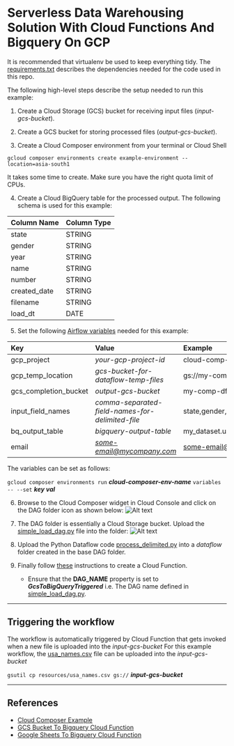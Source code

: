 # Serverless Data Warehousing Solution With Cloud Functions And Bigquery On GCP 

It is recommended that virtualenv be used to keep everything tidy. The [requirements.txt](requirements.txt) describes the dependencies needed for the code used in this repo.

The following high-level steps describe the setup needed to run this example:

1. Create a Cloud Storage (GCS) bucket for receiving input files (*input-gcs-bucket*).

2. Create a GCS bucket for storing processed files (*output-gcs-bucket*).

3. Create a Cloud Composer environment from your terminal or Cloud Shell

```Shell
gcloud composer environments create example-environment --location=asia-south1
```

It takes some time to create. Make sure you have the right quota limit of CPUs.

4. Create a Cloud BigQuery table for the processed output. The following schema is used for this example:

|Column Name|Column Type|
|:-|:-|
|state|STRING|
|gender|STRING|
|year|STRING|
|name|STRING|
|number|STRING|
|created_date|STRING|
|filename|STRING|
|load_dt|DATE|

5. Set the following [Airflow variables](https://airflow.apache.org/docs/stable/concepts.html#variables) needed for this example:

| Key                   | Value                                           |Example                                   |
| :--------------------- |:---------------------------------------------- |:---------------------------              |
| gcp_project           | *your-gcp-project-id*                           |cloud-comp-df-demo                        |
| gcp_temp_location     | *gcs-bucket-for-dataflow-temp-files*            |gs://my-comp-df-demo-temp/tmp             |
| gcs_completion_bucket | *output-gcs-bucket*                             |my-comp-df-demp-output                    |
| input_field_names     | *comma-separated-field-names-for-delimited-file*|state,gender,year,name,number,created_date|
| bq_output_table       | *bigquery-output-table*                         |my_dataset.usa_names                      |
| email                 | *some-email@mycompany.com*                      |some-email@mycompany.com                  |

 The variables can be set as follows:

 `gcloud composer environments run` **_cloud-composer-env-name_** `variables -- --set` **_key val_**

6. Browse to the Cloud Composer widget in Cloud Console and click on the DAG folder icon as shown below:
![Alt text](../img/dag-folder-example.png "Workflow Overview")

7. The DAG folder is essentially a Cloud Storage bucket. Upload the [simple_load_dag.py](simple_load_dag.py) file into the folder:
![Alt text](../img/bucket-example.png "DAG Bucket")
8. Upload the Python Dataflow code [process_delimited.py](dataflow/process_delimited.py) into a *dataflow* folder created in the base DAG folder.
9. Finally follow [these](https://cloud.google.com/composer/docs/how-to/using/triggering-with-gcf) instructions to create a Cloud Function.
    - Ensure that the **DAG_NAME** property is set to _**GcsToBigQueryTriggered**_ i.e. The DAG name defined in [simple_load_dag.py](simple_load_dag.py).

***

## Triggering the workflow

The workflow is automatically triggered by Cloud Function that gets invoked when a new file is uploaded into the *input-gcs-bucket*
For this example workflow, the [usa_names.csv](resources/usa_names.csv) file can be uploaded into the  *input-gcs-bucket*

`gsutil cp resources/usa_names.csv gs://` **_input-gcs-bucket_**

***

## References

* [Cloud Composer Example](https://github.com/GoogleCloudPlatform/professional-services/tree/master/examples/cloud-composer-examples)
* [GCS Bucket To Bigquery Cloud Function](https://github.com/omar16100/gcs-to-bigquery-function)
* [Google Sheets To Bigquery Cloud Function](https://github.com/omar16100/sheets-to-bigquery-cloud-function)
